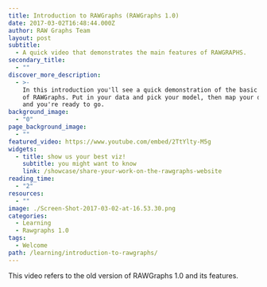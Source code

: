 ```yaml
---
title: Introduction to RAWGraphs (RAWGraphs 1.0)
date: 2017-03-02T16:48:44.000Z
author: RAW Graphs Team
layout: post
subtitle:
  - A quick video that demonstrates the main features of RAWGRAPHS.
secondary_title:
  - ""
discover_more_description:
  - >-
    In this introduction you'll see a quick demonstration of the basic features
    of RAWGraphs. Put in your data and pick your model, then map your dimensions
    and you're ready to go.
background_image:
  - "0"
page_background_image:
  - ""
featured_video: https://www.youtube.com/embed/2TtYlty-M5g
widgets:
  - title: show us your best viz!
    subtitle: you might want to know
    link: /showcase/share-your-work-on-the-rawgraphs-website
reading_time:
  - "2"
resources:
  - ""
image: ./Screen-Shot-2017-03-02-at-16.53.30.png
categories:
  - Learning
  - Rawgraphs 1.0
tags:
  - Welcome
path: /learning/introduction-to-rawgraphs/
---
```


This video refers to the old version of RAWGraphs 1.0 and its features.

